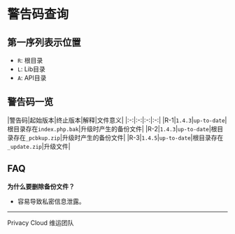# 警告码查询

## 第一序列表示位置

- `R`: 根目录
- `L`: Lib目录
- `A`: API目录

## 警告码一览

|警告码|起始版本|终止版本|解释|文件意义|
|:-:|:-:|:-:|:-:|
|R-1|`1.4.3`|`up-to-date`|根目录存在`index.php.bak`|升级时产生的备份文件|
|R-2|`1.4.3`|`up-to-date`|根目录存在`_pcbkup.zip`|升级时产生的备份文件|
|R-3|`1.4.5`|`up-to-date`|根目录存在`_update.zip`|升级文件|

## FAQ

**为什么要删除备份文件？**

- 容易导致私密信息泄露。


---

Privacy Cloud 维运团队
